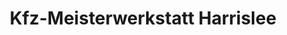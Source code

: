 ---
title: "Kfz-Meisterwerkstatt Harrislee"
url: /harrislee/kfz-meisterwerkstatt-harrislee/
shop: Autowerkstatt
---